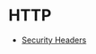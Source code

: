 # HTTP
  - [Security Headers](https://github.com/Virtual-Base/CyberSecurityKnowledgeBase/blob/main/Resources/Article%20-%20Memo%20and%20tutorial%20on%20HTTP%20headers%20related%20to%20the%20security%20of%20web%20applications%20_%20XSS.is%20(ex%20DaMaGeLaB).pdf)
